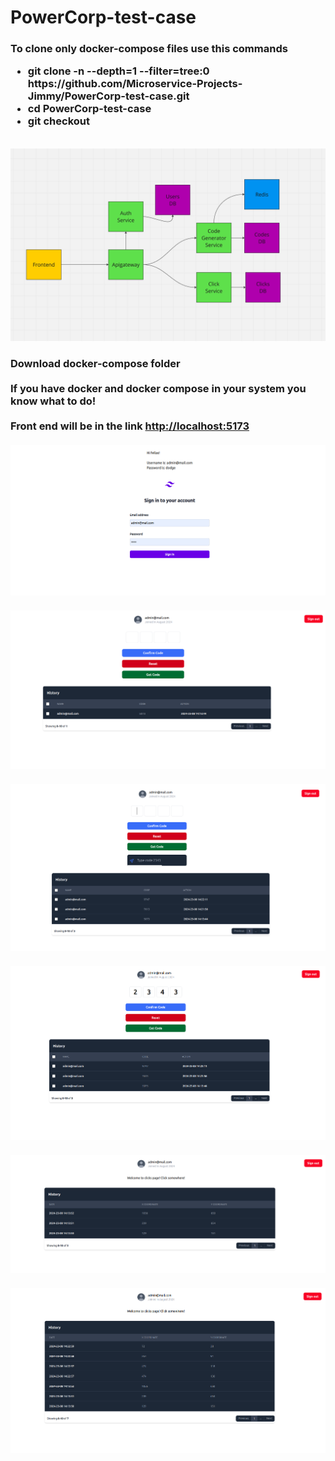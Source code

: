 # PowerCorp-test-case

<h3>
To clone only docker-compose files use this commands
<ul>
  <li>git clone -n --depth=1 --filter=tree:0   https://github.com/Microservice-Projects-Jimmy/PowerCorp-test-case.git</li>
  <li>cd PowerCorp-test-case</li>
  <li>git checkout</li>
</ul>
</h3>

<br>
<img src="https://github.com/Microservice-Projects-Jimmy/PowerCorp-test-case/blob/main/System-Design.png" alt="system design">

<h3>
  Download docker-compose folder
  <br> 
  <br>
  If you have docker and docker compose in your system you know what to do!
  <br> 
  <br>
  Front end will be in the link <a href="http://localhost:5173">http://localhost:5173</a>
   <br> 
  <br>
<img src="https://github.com/Microservice-Projects-Jimmy/PowerCorp-test-case/blob/main/login.png" alt="login">
 <br> 
  <br>
<img src="https://github.com/Microservice-Projects-Jimmy/PowerCorp-test-case/blob/main/code.png" alt="code">
 <br> 
  <br>
<img src="https://github.com/Microservice-Projects-Jimmy/PowerCorp-test-case/blob/main/getCode.png" alt="get code">
 <br> 
  <br>
<img src="https://github.com/Microservice-Projects-Jimmy/PowerCorp-test-case/blob/main/typeCode.png" alt="type code">
 <br> 
  <br>
<img src="https://github.com/Microservice-Projects-Jimmy/PowerCorp-test-case/blob/main/home.png" alt="home">
 <br> 
  <br>
<img src="https://github.com/Microservice-Projects-Jimmy/PowerCorp-test-case/blob/main/click.png" alt="click">
  
</h3>
